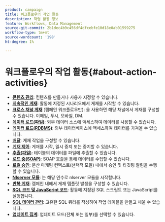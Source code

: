 ```yaml
---
product: campaign
title: 워크플로우의 작업 활동
description: 작업 활동 정보
feature: Workflows, Data Management
source-git-commit: 2b1dec4b9c456df4dfcebfe10d18e0ab01599275
workflow-type: tm+mt
source-wordcount: '198'
ht-degree: 1%

---
```


# 워크플로우의 작업 활동{#about-action-activities}

* **[콘텐츠 관리](content-management.md)**: 컨텐츠를 만들거나 사용자 지정할 수 있습니다.
* **[지속적인 게재](continuous-delivery.md)**: 활동에 지정된 시나리오에서 게재를 시작할 수 있습니다.
* **[크로스 채널 게재](cross-channel-deliveries.md)** (캠페인 워크플로우만): 을 사용하면 해당 채널에서 게재를 구성할 수 있습니다. 이메일, 푸시, 모바일, DM.
* **[데이터 로드(파일)](data-loading--rdbms-.md)**: 외부 데이터 소스에 액세스하여 데이터를 사용할 수 있습니다.
* **[데이터 로드(RDBMS)](data-loading--rdbms-.md)**: 외부 데이터베이스에 액세스하여 데이터를 가져올 수 있습니다.
* **[배달](delivery.md)**: 게재 작업을 구성할 수 있습니다.
* **[게재 제어](delivery-control.md)**: 게재를 시작, 일시 중지 또는 중지할 수 있습니다.
* **[추출(파일)](extraction--file-.md)**: 테이블의 데이터를 파일에 추출할 수 있습니다.
* **[로드 중(SOAP)](loading-soap.md)**: SOAP 호출을 통해 데이터를 수집할 수 있습니다.
* **[로컬 승인](local-approval.md)**: 분산 마케팅 컨텍스트(선택적 모듈) 내에서 승인 및 타깃팅 알림을 수행할 수 있습니다.
* **[Nlserver 모듈](nlserver-module.md)**: 는 해당 인수로 nlserver 모듈을 시작합니다.
* **[반복 게재](recurring-delivery.md)**: 캠페인 내에서 게재 템플릿 발생을 구성할 수 있습니다.
* **[SQL 코드 및 JavaScript 코드](sql-code-and-javascript-code.md)**: 활동에 지정된 SQL 스크립트 또는 JavaScript를 실행합니다.
* **[SQL 데이터 관리](sql-data-management.md)**: 고유한 SQL 쿼리를 작성하여 작업 테이블을 만들고 채울 수 있습니다.
* **[업데이트 집계](update-aggregate.md)**: 업데이트 모드(전체 또는 일부)를 선택할 수 있습니다.
